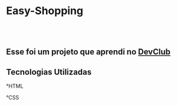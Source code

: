 <h1>Easy-Shopping</h1> 
<br>
<br>
<h2>Esse foi um projeto que aprendi no <a href="https://rodolfomori.com.br/devclub">DevClub</a> </h2> 

<h2>Tecnologias Utilizadas</h2> 

<p>°HTML</p>
<p>°CSS</p>
